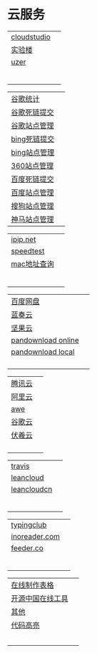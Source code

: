 # 云服务



|                                                    |      |
| -------------------------------------------------- | ---- |
| [cloudstudio](https://cloudstudio.net/#openSignUp) |      |
| [实验楼](https://www.shiyanlou.com/)               |      |
| [uzer](https://uzer.me/u/signin)                   |      |
| []()                                               |      |
| []()                                               |      |
| []()                                               |      |
| []()                                               |      |
| []()                                               |      |
| []()                                               |      |





|                                                              |      |
| ------------------------------------------------------------ | ---- |
| [谷歌统计](https://analytics.google.com/)                    |      |
| [谷歌死链提交](https://www.google.com/webmasters/tools/removals) |      |
| [谷歌站点管理](https://www.google.com/webmasters)            |      |
| [bing死链提交](https://www.bing.com/webmaster/help/how-can-i-remove-a-url-or-page-from-the-bing-index-37c07477) |      |
| [bing站点管理](https://www.bing.com/webmaster/home/mysites)  |      |
| [360站点管理](http://zhanzhang.so.com/sitetool/site_manage)  |      |
| [百度死链提交](https://ziyuan.baidu.com/badlink/index)       |      |
| [百度站点管理](https://ziyuan.baidu.com/site/index)          |      |
| [搜狗站点管理](http://zhanzhang.sogou.com/index.php)         |      |
| [神马站点管理](http://www.soshoulu.com/mobilesearch/shenma/tijiao/) |      |





|               |      |
| ------------- | ---- |
| [ipip.net](https://www.ipip.net/) |      |
| [speedtest](https://www.speedtest.net/) |      |
| [mac地址查询](https://mac.51240.com/) |      |
| []()          |      |
| []()          |      |
| []()          |      |
| []()          |      |
| []()          |      |
| []()          |      |





|             |      |
| ----------- | ---- |
| [百度网盘](https://www.travis-ci.org/) |      |
| [蓝奏云](https://pc.woozooo.com/) |      |
| [坚果云](https://www.jianguoyun.com/) |      |
| [pandownload online](https://www.baiduwp.com/) |      |
| [pandownload local](http://pandownload.com/) |      |
| []()        |      |
| []()        |      |
| []()        |      |
| []()        |      |



|                                       |      |
| ------------------------------------- | ---- |
| [腾讯云]( https://cloud.tencent.com/) |      |
| [阿里云](https://www.aliyun.com/)     |      |
| [awe](https://aws.amazon.com/cn/)     |      |
| [谷歌云](https://cloud.google.com/)   |      |
| [伏羲云](https://www.6le.cc/)         |      |
| []()                                  |      |
| []()                                  |      |
| []()                                  |      |
| []()                                  |      |



|                                          |      |
| ---------------------------------------- | ---- |
| [travis](https://www.travis-ci.org/)     |      |
| [leancloud](https://leancloud.app/)      |      |
| [leancloudcn](https://www.leancloud.cn/) |      |
| []()                                     |      |
| []()                                     |      |
| []()                                     |      |
| []()                                     |      |
| []()                                     |      |
| []()                                     |      |



|                                             |      |
| ------------------------------------------- | ---- |
| [typingclub](https://www.typingclub.com/)   |      |
| [inoreader.com](https://www.inoreader.com/) |      |
| [feeder.co](https://feeder.co/)             |      |
| []()                                        |      |
| []()                                        |      |
| []()                                        |      |
| []()                                        |      |
| []()                                        |      |
| []()                                        |      |



|                                                              |      |
| ------------------------------------------------------------ | ---- |
| [在线制作表格](http://www.tablesgenerator.com/markdown_tables) |      |
| [开源中国在线工具](https://tool.oschina.net/)                |      |
| [其他](http://web.chacuo.net/formathtml)                     |      |
| [代码高亮](http://www.planetb.ca/syntax-highlight-word)      |      |
| []()                                                         |      |
| []()                                                         |      |
| []()                                                         |      |
| []()                                                         |      |
| []()                                                         |      |

